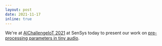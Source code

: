```yaml
---
layout: post
date: 2021-11-17
inline: true
---
```


We're at <a href="https://aichallengeiot.github.io/" target="_blank">AIChallengeIoT 2021</a> at SenSys today to present our work on <a href="https://doi.org/10.1145/3485730.3493448" target="_blank">pre-processing parameters in tiny audio</a>.
